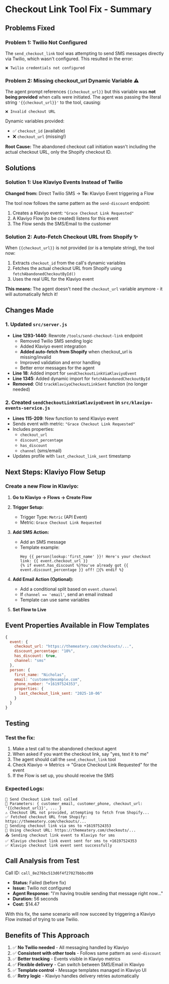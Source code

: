 # Checkout Link Tool Fix - Summary

## Problems Fixed

### Problem 1: Twilio Not Configured
The `send_checkout_link` tool was attempting to send SMS messages directly via Twilio, which wasn't configured. This resulted in the error:
```
❌ Twilio credentials not configured
```

### Problem 2: Missing checkout_url Dynamic Variable ⚠️
The agent prompt references `{{checkout_url}}` but this variable was **not being provided** when calls were initiated. The agent was passing the literal string `'{{checkout_url}}'` to the tool, causing:
```
❌ Invalid checkout URL
```

Dynamic variables provided:
- ✅ `checkout_id` (available)
- ❌ `checkout_url` (missing!)

**Root Cause:** The abandoned checkout call initiation wasn't including the actual checkout URL, only the Shopify checkout ID.

## Solutions

### Solution 1: Use Klaviyo Events Instead of Twilio
**Changed from:** Direct Twilio SMS → **To:** Klaviyo Event triggering a Flow

The tool now follows the same pattern as the `send-discount` endpoint:
1. Creates a Klaviyo event: `"Grace Checkout Link Requested"`
2. A Klaviyo Flow (to be created) listens for this event
3. The Flow sends the SMS/Email to the customer

### Solution 2: Auto-Fetch Checkout URL from Shopify ✨
When `{{checkout_url}}` is not provided (or is a template string), the tool now:
1. Extracts `checkout_id` from the call's dynamic variables
2. Fetches the actual checkout URL from Shopify using `fetchAbandonedCheckoutById()`
3. Uses the real URL for the Klaviyo event

**This means:** The agent doesn't need the `checkout_url` variable anymore - it will automatically fetch it!

## Changes Made

### 1. Updated `src/server.js`
- **Line 1293-1440**: Rewrote `/tools/send-checkout-link` endpoint
  - Removed Twilio SMS sending logic
  - Added Klaviyo event integration
  - **Added auto-fetch from Shopify** when checkout_url is missing/invalid
  - Improved validation and error handling
  - Better error messages for the agent
- **Line 18**: Added import for `sendCheckoutLinkViaKlaviyoEvent`
- **Line 1345**: Added dynamic import for `fetchAbandonedCheckoutById`
- **Removed**: Old `trackKlaviyoCheckoutLinkSent` function (no longer needed)

### 2. Created `sendCheckoutLinkViaKlaviyoEvent` in `src/klaviyo-events-service.js`
- **Lines 115-209**: New function to send Klaviyo event
- Sends event with metric: `"Grace Checkout Link Requested"`
- Includes properties:
  - `checkout_url`
  - `discount_percentage`
  - `has_discount`
  - `channel` (sms/email)
- Updates profile with `last_checkout_link_sent` timestamp

## Next Steps: Klaviyo Flow Setup

### Create a new Flow in Klaviyo:

1. **Go to Klaviyo → Flows → Create Flow**

2. **Trigger Setup:**
   - Trigger Type: `Metric` (API Event)
   - Metric: `Grace Checkout Link Requested`

3. **Add SMS Action:**
   - Add an SMS message
   - Template example:
     ```
     Hey {{ person|lookup:'first_name' }}! Here's your checkout link: {{ event.checkout_url }}
     {% if event.has_discount %}You've already got {{ event.discount_percentage }} off! 🎉{% endif %}
     ```

4. **Add Email Action (Optional):**
   - Add a conditional split based on `event.channel`
   - If `channel == 'email'`, send an email instead
   - Template can use same variables

5. **Set Flow to Live**

## Event Properties Available in Flow Templates

```javascript
{
  event: {
    checkout_url: "https://themeatery.com/checkouts/...",
    discount_percentage: "10%",
    has_discount: true,
    channel: "sms"
  },
  person: {
    first_name: "Nicholas",
    email: "customer@example.com",
    phone_number: "+16197524353",
    properties: {
      last_checkout_link_sent: "2025-10-06"
    }
  }
}
```

## Testing

### Test the fix:
1. Make a test call to the abandoned checkout agent
2. When asked if you want the checkout link, say "yes, text it to me"
3. The agent should call the `send_checkout_link` tool
4. Check Klaviyo → Metrics → "Grace Checkout Link Requested" for the event
5. If the Flow is set up, you should receive the SMS

### Expected Logs:
```
🔗 Send Checkout Link tool called
🔗 Parameters: { customer_email, customer_phone, checkout_url: '{{checkout_url}}', ... }
⚠️ Checkout URL not provided, attempting to fetch from Shopify...
✅ Fetched checkout URL from Shopify: https://themeatery.com/checkouts/...
📱 Sending checkout link via sms to +16197524353
🔗 Using checkout URL: https://themeatery.com/checkouts/...
📤 Sending checkout link event to Klaviyo for sms
✅ Klaviyo checkout link event sent for sms to +16197524353
✅ Klaviyo checkout link event sent successfully
```

## Call Analysis from Test
Call ID: `call_8e276bc513d6f4f27027bbbcd99`
- **Status:** Failed (before fix)
- **Issue:** Twilio not configured
- **Agent Response:** "I'm having trouble sending that message right now..."
- **Duration:** 56 seconds
- **Cost:** $14.47

With this fix, the same scenario will now succeed by triggering a Klaviyo Flow instead of trying to use Twilio.

## Benefits of This Approach

1. ✅ **No Twilio needed** - All messaging handled by Klaviyo
2. ✅ **Consistent with other tools** - Follows same pattern as `send-discount`
3. ✅ **Better tracking** - Events visible in Klaviyo metrics
4. ✅ **Flexible delivery** - Can switch between SMS/Email in Klaviyo
5. ✅ **Template control** - Message templates managed in Klaviyo UI
6. ✅ **Retry logic** - Klaviyo handles delivery retries automatically

